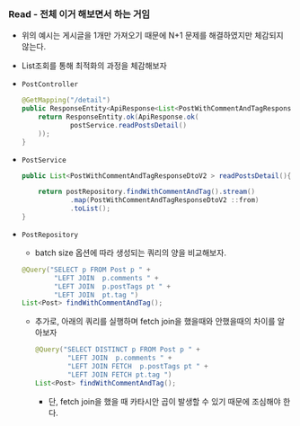 ### Read - 전체 이거 해보면서 하는 거임

- 위의 예시는 게시글을 1개만 가져오기 때문에 N+1 문제를 해결하였지만 체감되지 않는다.
    
- List조회를 통해 최적화의 과정을 체감해보자
    
- `PostController`
    
    ```java
    @GetMapping("/detail")
    public ResponseEntity<ApiResponse<List<PostWithCommentAndTagResponseDtoV2 >>> readPostsDetail(){
        return ResponseEntity.ok(ApiResponse.ok(
                postService.readPostsDetail()
        ));
    }
    ```
    
- `PostService`
    
    ```java
    public List<PostWithCommentAndTagResponseDtoV2 > readPostsDetail(){
    
        return postRepository.findWithCommentAndTag().stream()
                .map(PostWithCommentAndTagResponseDtoV2 ::from)
                .toList();
    }
    ```
    
- `PostRepository`
    
    - batch size 옵션에 따라 생성되는 쿼리의 양을 비교해보자.
    
    ```java
    @Query("SELECT p FROM Post p " +
            "LEFT JOIN  p.comments " +
            "LEFT JOIN  p.postTags pt " +
            "LEFT JOIN  pt.tag ")
    List<Post> findWithCommentAndTag();
    ```
    
    - 추가로, 아래의 쿼리를 실행하며 fetch join을 했을때와 안했을때의 차이를 알아보자
        
        ```java
        @Query("SELECT DISTINCT p FROM Post p " +
                "LEFT JOIN  p.comments " +
                "LEFT JOIN FETCH  p.postTags pt " +
                "LEFT JOIN FETCH pt.tag ")
        List<Post> findWithCommentAndTag();
        ```
        
        - 단, fetch join을 했을 때 카타시안 곱이 발생할 수 있기 때문에 조심해야 한다.